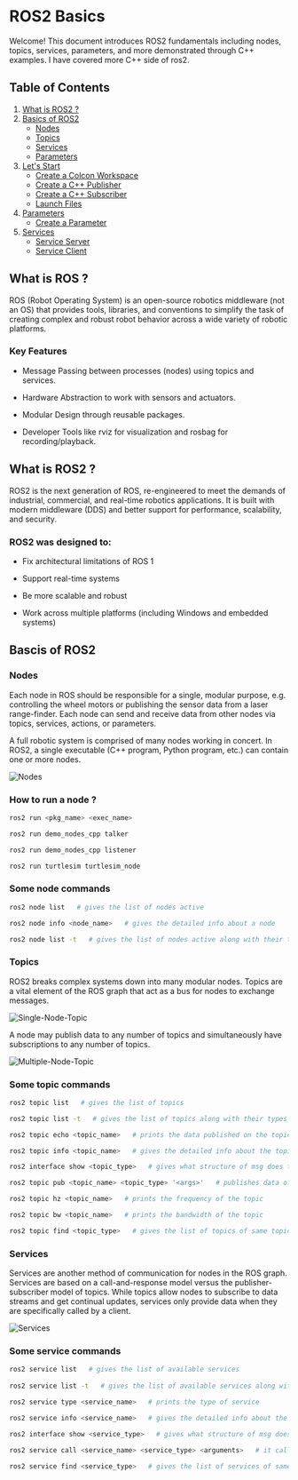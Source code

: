 # ROS2 Basics

Welcome! This document introduces ROS2 fundamentals including nodes, topics, services, parameters, and more demonstrated through C++ examples. I have covered more C++ side of ros2.

## Table of Contents

1. [What is ROS2 ?](#what-is-ros-2)
2. [Basics of ROS2](#basics-of-ros-2)  
   - [Nodes](#nodes)  
   - [Topics](#topics)  
   - [Services](#services)  
   - [Parameters](#parameters)  
3. [Let's Start](#lets-start)  
   - [Create a Colcon Workspace](#create-a-colcon-workspace)  
   - [Create a C++ Publisher](#create-a-c-publisher)  
   - [Create a C++ Subscriber](#create-a-c-subscriber)  
   - [Launch Files](#launch-files)  
4. [Parameters](#parameters-1)  
   - [Create a Parameter](#create-a-parameter)  
5. [Services](#services-1)  
   - [Service Server](#service-server)  
   - [Service Client](#service-client)

## What is ROS ?

ROS (Robot Operating System) is an open-source robotics middleware (not an OS) that provides tools, libraries, and conventions to simplify the task of creating complex and robust robot behavior across a wide variety of robotic platforms.

### Key Features 

   - Message Passing between processes (nodes) using topics and services.

   - Hardware Abstraction to work with sensors and actuators.

   - Modular Design through reusable packages.

   - Developer Tools like rviz for visualization and rosbag for recording/playback.

## What is ROS2 ?

ROS2 is the next generation of ROS, re-engineered to meet the demands of industrial, commercial, and real-time robotics applications. It is built with modern middleware (DDS) and better support for performance, scalability, and security.

### ROS2 was designed to:

   - Fix architectural limitations of ROS 1

   - Support real-time systems

   - Be more scalable and robust

   - Work across multiple platforms (including Windows and embedded systems)

## Bascis of ROS2

### Nodes

Each node in ROS should be responsible for a single, modular purpose, e.g. controlling the wheel motors or publishing the sensor data from a laser range-finder. Each node can send and receive data from other nodes via topics, services, actions, or parameters.

A full robotic system is comprised of many nodes working in concert. In ROS2, a single executable (C++ program, Python program, etc.) can contain one or more nodes.

![Nodes](/images/Nodes.gif)

### How to run a node ?

```bash
ros2 run <pkg_name> <exec_name>

ros2 run demo_nodes_cpp talker

ros2 run demo_nodes_cpp listener

ros2 run turtlesim turtlesim_node
```

### Some node commands 

```bash
ros2 node list   # gives the list of nodes active

ros2 node info <node_name>   # gives the detailed info about a node 

ros2 node list -t   # gives the list of nodes active along with their type
```

### Topics

ROS2 breaks complex systems down into many modular nodes. Topics are a vital element of the ROS graph that act as a bus for nodes to exchange messages.

![Single-Node-Topic](/images/Single-Topic.gif)

A node may publish data to any number of topics and simultaneously have subscriptions to any number of topics.

![Multiple-Node-Topic](/images/Multi-Topic.gif)
	
### Some topic commands

```bash
ros2 topic list   # gives the list of topics

ros2 topic list -t   # gives the list of topics along with their types

ros2 topic echo <topic_name>   # prints the data published on the topic

ros2 topic info <topic_name>   # gives the detailed info about the topic

ros2 interface show <topic_type>   # gives what structure of msg does the topic accepts

ros2 topic pub <topic_name> <topic_type> '<args>'   # publishes data of given type to the given topic 

ros2 topic hz <topic_name>   # prints the frequency of the topic

ros2 topic bw <topic_name>   # prints the bandwidth of the topic

ros2 topic find <topic_type>   # gives the list of topics of same topic type
```

### Services

Services are another method of communication for nodes in the ROS graph. Services are based on a call-and-response model versus the publisher-subscriber model of topics. While topics allow nodes to subscribe to data streams and get continual updates, services only provide data when they are specifically called by a client.

![Services](/images/Service.gif)

### Some service commands

```bash
ros2 service list   # gives the list of available services
	
ros2 service list -t   # gives the list of available services along with their types

ros2 service type <service_name>   # prints the type of service

ros2 service info <service_name>   # gives the detailed info about the service

ros2 interface show <service_type>   # gives what structure of msg does the service accepts

ros2 service call <service_name> <service_type> <arguments>   # it calls the service and arguments is optional here

ros2 service find <service_type>   # gives the list of services of same type
```









